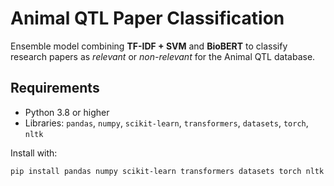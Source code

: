 # Animal QTL Paper Classification

Ensemble model combining **TF-IDF + SVM** and **BioBERT** to classify research papers as *relevant* or *non-relevant* for the Animal QTL database.

## Requirements
- Python 3.8 or higher  
- Libraries: `pandas`, `numpy`, `scikit-learn`, `transformers`, `datasets`, `torch`, `nltk`

Install with:
```bash
pip install pandas numpy scikit-learn transformers datasets torch nltk

